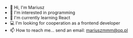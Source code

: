 - 👋 Hi, I'm Mariusz 
- 👀 I'm interested in programming 
- 🌱 I'm currently learning React 
- 💻︎ I'm looking for cooperation as a frontend developer 
- 📫 How to reach me... send an email: mariuszmmm@op.pl
